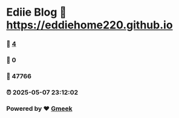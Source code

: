 # Ediie Blog :link: https://eddiehome220.github.io 
### :page_facing_up: [4](https://eddiehome220.github.io/tag.html) 
### :speech_balloon: 0 
### :hibiscus: 47766 
### :alarm_clock: 2025-05-07 23:12:02 
### Powered by :heart: [Gmeek](https://github.com/Meekdai/Gmeek)
